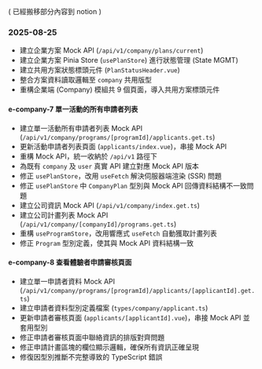 ( 已經搬移部分內容到 notion )

### 2025-08-25
- 建立企業方案 Mock API (`/api/v1/company/plans/current`)
- 建立企業方案 Pinia Store (`usePlanStore`) 進行狀態管理 (State MGMT)
- 建立共用方案狀態標頭元件 (`PlanStatusHeader.vue`)
- 整合方案資料讀取邏輯至 `company` 共用版型
- 重構企業端 (Company) 模組共 9 個頁面，導入共用方案標頭元件

#### e-company-7 單一活動的所有申請者列表
- 建立單一活動所有申請者列表 Mock API (`/api/v1/company/programs/[programId]/applicants.get.ts`)
- 更新活動申請者列表頁面 (`applicants/index.vue`)，串接 Mock API
- 重構 Mock API，統一收納於 `/api/v1` 路徑下
- 為既有 `company` 及 `user` 真實 API 建立對應 Mock API 版本
- 修正 `usePlanStore`，改用 `useFetch` 解決伺服器端渲染 (SSR) 問題
- 修正 `usePlanStore` 中 `CompanyPlan` 型別與 Mock API 回傳資料結構不一致問題
- 建立公司資訊 Mock API (`/api/v1/company/index.get.ts`)
- 建立公司計畫列表 Mock API (`/api/v1/company/[companyId]/programs.get.ts`)
- 重構 `useProgramStore`，改用響應式 `useFetch` 自動獲取計畫列表
- 修正 `Program` 型別定義，使其與 Mock API 資料結構一致

#### e-company-8 查看體驗者申請審核頁面
- 建立單一申請者資料 Mock API (`/api/v1/company/programs/[programId]/applicants/[applicantId].get.ts`)
- 建立申請者資料型別定義檔案 (`types/company/applicant.ts`)
- 更新申請者審核頁面 (`applicants/[applicantId].vue`)，串接 Mock API 並套用型別
- 修正申請者審核頁面中聯絡資訊的排版對齊問題
- 修正申請計畫區塊的欄位顯示邏輯，確保所有資訊正確呈現
- 修復因型別推斷不完整導致的 TypeScript 錯誤